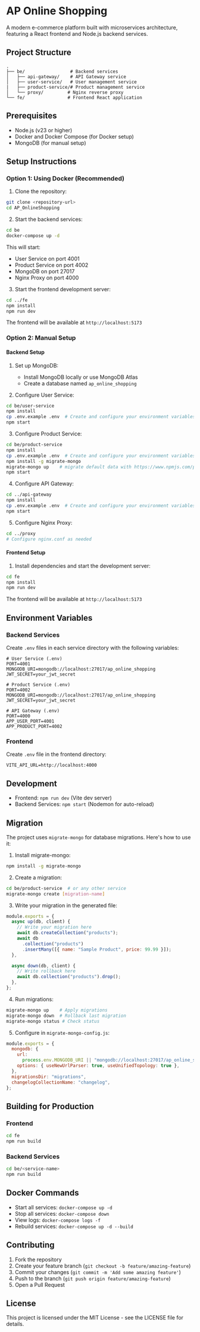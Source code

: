 # AP Online Shopping

A modern e-commerce platform built with microservices architecture, featuring a React frontend and Node.js backend services.

## Project Structure

```
.
├── be/                 # Backend services
│   ├── api-gateway/    # API Gateway service
│   ├── user-service/   # User management service
|   ├── product-service/# Product management service
│   └── proxy/         # Nginx reverse proxy
└── fe/                # Frontend React application
```

## Prerequisites

- Node.js (v23 or higher)
- Docker and Docker Compose (for Docker setup)
- MongoDB (for manual setup)

## Setup Instructions

### Option 1: Using Docker (Recommended)

1. Clone the repository:

```bash
git clone <repository-url>
cd AP_OnlineShopping
```

2. Start the backend services:

```bash
cd be
docker-compose up -d
```

This will start:

- User Service on port 4001
- Product Service on port 4002
- MongoDB on port 27017
- Nginx Proxy on port 4000

3. Start the frontend development server:

```bash
cd ../fe
npm install
npm run dev
```

The frontend will be available at `http://localhost:5173`

### Option 2: Manual Setup

#### Backend Setup

1. Set up MongoDB:

   - Install MongoDB locally or use MongoDB Atlas
   - Create a database named `ap_online_shopping`

2. Configure User Service:

```bash
cd be/user-service
npm install
cp .env.example .env  # Create and configure your environment variables
npm start
```

3. Configure Product Service:

```bash
cd be/product-service
npm install
cp .env.example .env  # Create and configure your environment variables
npm install -g migrate-mongo
migrate-mongo up    # migrate default data with https://www.npmjs.com/package/migrate-mongo
npm start
```

4. Configure API Gateway:

```bash
cd ../api-gateway
npm install
cp .env.example .env  # Create and configure your environment variables
npm start
```

5. Configure Nginx Proxy:

```bash
cd ../proxy
# Configure nginx.conf as needed
```

#### Frontend Setup

1. Install dependencies and start the development server:

```bash
cd fe
npm install
npm run dev
```

The frontend will be available at `http://localhost:5173`

## Environment Variables

### Backend Services

Create `.env` files in each service directory with the following variables:

```env
# User Service (.env)
PORT=4001
MONGODB_URI=mongodb://localhost:27017/ap_online_shopping
JWT_SECRET=your_jwt_secret

# Product Service (.env)
PORT=4002
MONGODB_URI=mongodb://localhost:27017/ap_online_shopping
JWT_SECRET=your_jwt_secret

# API Gateway (.env)
PORT=4000
APP_USER_PORT=4001
APP_PRODUCT_PORT=4002
```

### Frontend

Create `.env` file in the frontend directory:

```env
VITE_API_URL=http://localhost:4000
```

## Development

- Frontend: `npm run dev` (Vite dev server)
- Backend Services: `npm start` (Nodemon for auto-reload)

## Migration

The project uses `migrate-mongo` for database migrations. Here's how to use it:

1. Install migrate-mongo:

```bash
npm install -g migrate-mongo
```

2. Create a migration:

```bash
cd be/product-service  # or any other service
migrate-mongo create [migration-name]
```

3. Write your migration in the generated file:

```javascript
module.exports = {
  async up(db, client) {
    // Write your migration here
    await db.createCollection("products");
    await db
      .collection("products")
      .insertMany([{ name: "Sample Product", price: 99.99 }]);
  },

  async down(db, client) {
    // Write rollback here
    await db.collection("products").drop();
  },
};
```

4. Run migrations:

```bash
migrate-mongo up    # Apply migrations
migrate-mongo down  # Rollback last migration
migrate-mongo status # Check status
```

5. Configure in `migrate-mongo-config.js`:

```javascript
module.exports = {
  mongodb: {
    url:
      process.env.MONGODB_URI || "mongodb://localhost:27017/ap_online_shopping",
    options: { useNewUrlParser: true, useUnifiedTopology: true },
  },
  migrationsDir: "migrations",
  changelogCollectionName: "changelog",
};
```

## Building for Production

### Frontend

```bash
cd fe
npm run build
```

### Backend Services

```bash
cd be/<service-name>
npm run build
```

## Docker Commands

- Start all services: `docker-compose up -d`
- Stop all services: `docker-compose down`
- View logs: `docker-compose logs -f`
- Rebuild services: `docker-compose up -d --build`

## Contributing

1. Fork the repository
2. Create your feature branch (`git checkout -b feature/amazing-feature`)
3. Commit your changes (`git commit -m 'Add some amazing feature'`)
4. Push to the branch (`git push origin feature/amazing-feature`)
5. Open a Pull Request

## License

This project is licensed under the MIT License - see the LICENSE file for details.
